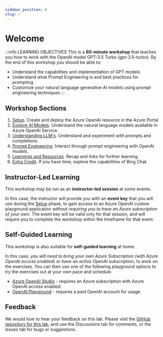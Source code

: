 ```yaml
---
sidebar_position: 0
slug: /
---
```


# Welcome

:::info LEARNING OBJECTIVES
This is a **60-minute workshop** that teaches you how to work with the OpenAI model GPT-3.5 Turbo (gpt-3.5-turbo). By the end of this workshop you should be able to:
 - Understand the capabilities and implementation of GPT models
 - Understand what Prompt Engineering is and best practices for prompting
 - Customize your natural language generative AI models using prompt engineering techniques
:::

## Workshop Sections
1. [Setup](Setup). Create and deploy the Azure OpenAI resource in the Azure Portal
2. [Explore AI Models](Explore-AI-Models). Understand the natural language models available in Azure OpenAI Service.
3. [Understanding LLM's](Understanding-LLMs). Understand and experiment with prompts and completions.
4. [Prompt Engineering](Prompt-Engineering). Interact through prompt engineering with OpenAI models. 
9. [Learnings and Resources](Learnings-and-Resources). Recap and links for further learning.
10. [Extra Credit](Extra-Credit). If you have time, explore the capabilities of Bing Chat.

## Instructor-Led Learning

This workshop may be run as an **instructor-led session** at some events.

In this case, the instructor will provide you with an **event key** that you will use during the [Setup](./05-Setup.md) phase, to gain access to an Azure OpenAI custom playground application _without requiring you to have an Azure subscription of your own_. The event key will be valid only for that session, and will require you to complete the workshop within the timeframe for that event.


## Self-Guided Learning

This workshop is also suitable for **self-guided learning** at home.

In this case, _you will need to bring your own Azure Subscription (with Azure OpenAI access enabled) or have an active OpenAI subscription_, to work on the exercises. You can then use one of the following playground options to try the exercises out at your own pace and schedule.
 - [Azure OpenAI Studio](https://oai.azure.com/portal) - requires an Azure subscription with Azure OpenAI access enabled.
 - [OpenAI Playground](https://platform.openai.com/playground) - requires a paid OpenAI account for usage.

## Feedback
We would love to hear your feedback on this lab. Please visit the [GitHub repository for this lab](https://github.com/microsoft/Workshop-Interact-with-OpenAI-models), and use the Discussions tab for comments, or the Issues tab for bugs or suggestions.
